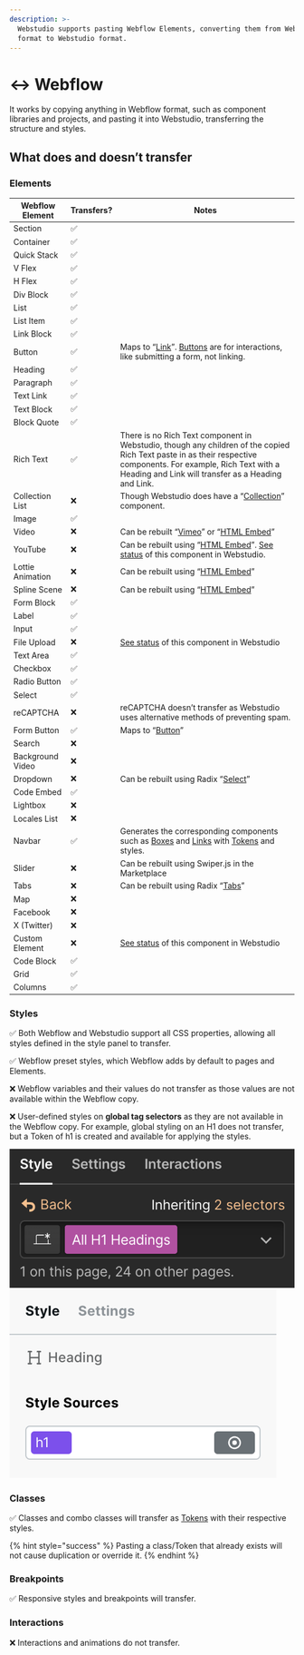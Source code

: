 ```yaml
---
description: >-
  Webstudio supports pasting Webflow Elements, converting them from Webflow
  format to Webstudio format.
---
```


# ↔️ Webflow

It works by copying anything in Webflow format, such as component libraries and projects, and pasting it into Webstudio, transferring the structure and styles.

## What does and doesn’t transfer

### Elements

| Webflow Element  | Transfers? | Notes                                                                                                                                                                                                                  |
| ---------------- | ---------- | ---------------------------------------------------------------------------------------------------------------------------------------------------------------------------------------------------------------------- |
| Section          | ✅          |                                                                                                                                                                                                                        |
| Container        | ✅          |                                                                                                                                                                                                                        |
| Quick Stack      | ✅          |                                                                                                                                                                                                                        |
| V Flex           | ✅          |                                                                                                                                                                                                                        |
| H Flex           | ✅          |                                                                                                                                                                                                                        |
| Div Block        | ✅          |                                                                                                                                                                                                                        |
| List             | ✅          |                                                                                                                                                                                                                        |
| List Item        | ✅          |                                                                                                                                                                                                                        |
| Link Block       | ✅          |                                                                                                                                                                                                                        |
| Button           | ✅          | Maps to “[Link](../../core-components/link.md)”. [Buttons](../../core-components/button.md.md) are for interactions, like submitting a form, not linking.                                                              |
| Heading          | ✅          |                                                                                                                                                                                                                        |
| Paragraph        | ✅          |                                                                                                                                                                                                                        |
| Text Link        | ✅          |                                                                                                                                                                                                                        |
| Text Block       | ✅          |                                                                                                                                                                                                                        |
| Block Quote      | ✅          |                                                                                                                                                                                                                        |
| Rich Text        | ✅          | There is no Rich Text component in Webstudio, though any children of the copied Rich Text paste in as their respective components. For example, Rich Text with a Heading and Link will transfer as a Heading and Link. |
| Collection List  | ❌          | Though Webstudio does have a “[Collection](../../core-components/collection.md.md)” component.                                                                                                                         |
| Image            | ✅          |                                                                                                                                                                                                                        |
| Video            | ❌          | Can be rebuilt “[Vimeo](../../core-components/vimeo.md)” or “[HTML Embed](../../core-components/html-embed.md)”                                                                                                        |
| YouTube          | ❌          | Can be rebuilt using “[HTML Embed](../../core-components/html-embed.md)”.  [See status](https://github.com/webstudio-is/webstudio/issues/1747) of this component in Webstudio.                                         |
| Lottie Animation | ❌          | Can be rebuilt using “[HTML Embed](../../core-components/html-embed.md)”                                                                                                                                               |
| Spline Scene     | ❌          | Can be rebuilt using “[HTML Embed](../../core-components/html-embed.md)”                                                                                                                                               |
| Form Block       | ✅          |                                                                                                                                                                                                                        |
| Label            | ✅          |                                                                                                                                                                                                                        |
| Input            | ✅          |                                                                                                                                                                                                                        |
| File Upload      | ❌          | [See status](https://github.com/webstudio-is/webstudio/issues/3023) of this component in Webstudio                                                                                                                     |
| Text Area        | ✅          |                                                                                                                                                                                                                        |
| Checkbox         | ✅          |                                                                                                                                                                                                                        |
| Radio Button     | ✅          |                                                                                                                                                                                                                        |
| Select           | ✅          |                                                                                                                                                                                                                        |
| reCAPTCHA        | ❌          | reCAPTCHA doesn’t transfer as Webstudio uses alternative methods of preventing spam.                                                                                                                                   |
| Form Button      | ✅          | Maps to “[Button](../../core-components/button.md.md)”                                                                                                                                                                 |
| Search           | ❌          |                                                                                                                                                                                                                        |
| Background Video | ❌          |                                                                                                                                                                                                                        |
| Dropdown         | ❌          | Can be rebuilt using Radix “[Select](../../radix/select.md)”                                                                                                                                                           |
| Code Embed       | ✅          |                                                                                                                                                                                                                        |
| Lightbox         | ❌          |                                                                                                                                                                                                                        |
| Locales List     | ❌          |                                                                                                                                                                                                                        |
| Navbar           | ✅          | Generates the corresponding components such as [Boxes](../../core-components/box.md.md) and [Links](../../core-components/link.md) with [Tokens](../design-tokens.md) and styles.                                      |
| Slider           | ❌          | Can be rebuilt using Swiper.js in the Marketplace                                                                                                                                                                      |
| Tabs             | ❌          | Can be rebuilt using Radix “[Tabs](../../radix/tabs.md)”                                                                                                                                                               |
| Map              | ❌          |                                                                                                                                                                                                                        |
| Facebook         | ❌          |                                                                                                                                                                                                                        |
| X (Twitter)      | ❌          |                                                                                                                                                                                                                        |
| Custom Element   | ❌          | [See status](https://github.com/webstudio-is/webstudio/issues/3632) of this component in Webstudio                                                                                                                     |
| Code Block       | ✅          |                                                                                                                                                                                                                        |
| Grid             | ✅          |                                                                                                                                                                                                                        |
| Columns          | ✅          |                                                                                                                                                                                                                        |

### Styles

✅ Both Webflow and Webstudio support all CSS properties, allowing all styles defined in the style panel to transfer.

✅ Webflow preset styles, which Webflow adds by default to pages and Elements.

❌ Webflow variables and their values do not transfer as those values are not available within the Webflow copy.

❌ User-defined styles on **global tag selectors** as they are not available in the Webflow copy. For example, global styling on an H1 does not transfer, but a Token of h1 is created and available for applying the styles.

![Global tag styling in webflow](../../../.gitbook/assets/global-tags.png)    ![h1 token in webstudio](../../../.gitbook/assets/h1-token.png)

### Classes

✅ Classes and combo classes will transfer as [Tokens](../design-tokens.md) with their respective styles.

{% hint style="success" %}
Pasting a class/Token that already exists will not cause duplication or override it.
{% endhint %}

### Breakpoints

✅ Responsive styles and breakpoints will transfer.

### Interactions

❌ Interactions and animations do not transfer.
